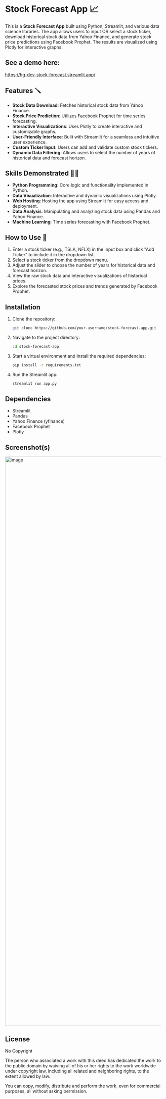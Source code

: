 # Stock Forecast App 📈

This is a **Stock Forecast App** built using Python, Streamlit, and various data science libraries. The app allows users to input OR select a stock ticker, download historical stock data from Yahoo Finance, and generate stock price predictions using Facebook Prophet. The results are visualized using Plotly for interactive graphs.

## See a demo here:
https://hg-dev-stock-forecast.streamlit.app/

## Features 🪛
- **Stock Data Download**: Fetches historical stock data from Yahoo Finance.
- **Stock Price Prediction**: Utilizes Facebook Prophet for time series forecasting.
- **Interactive Visualizations**: Uses Plotly to create interactive and customizable graphs.
- **User-Friendly Interface**: Built with Streamlit for a seamless and intuitive user experience.
- **Custom Ticker Input**: Users can add and validate custom stock tickers.
- **Dynamic Data Filtering**: Allows users to select the number of years of historical data and forecast horizon.

## Skills Demonstrated 💪🏼
- **Python Programming**: Core logic and functionality implemented in Python.
- **Data Visualization**: Interactive and dynamic visualizations using Plotly.
- **Web Hosting**: Hosting the app using Streamlit for easy access and deployment.
- **Data Analysis**: Manipulating and analyzing stock data using Pandas and Yahoo Finance.
- **Machine Learning**: Time series forecasting with Facebook Prophet.

## How to Use 🤷
1. Enter a stock ticker (e.g., TSLA, NFLX) in the input box and click "Add Ticker" to include it in the dropdown list.
2. Select a stock ticker from the dropdown menu.
3. Adjust the slider to choose the number of years for historical data and forecast horizon.
4. View the raw stock data and interactive visualizations of historical prices.
5. Explore the forecasted stock prices and trends generated by Facebook Prophet.

## Installation
1. Clone the repository:
   ```bash
   git clone https://github.com/your-username/stock-forecast-app.git
   ```
2. Navigate to the project directory:
   ```bash
   cd stock-forecast-app
   ```
3. Start a virtual environment and Install the required dependencies:
   ```bash
   pip install -r requirements.txt
   ```
4. Run the Streamlit app:
   ```bash
   streamlit run app.py
   ```

## Dependencies
- Streamlit
- Pandas
- Yahoo Finance (yfinance)
- Facebook Prophet
- Plotly

## Screenshot(s)
<img width="1842" alt="image" src="https://github.com/user-attachments/assets/041089dc-b76c-4023-bc70-62ebb8060527" />

## License
No Copyright

The person who associated a work with this deed has dedicated the work to the
public domain by waiving all of his or her rights to the work worldwide under
copyright law, including all related and neighboring rights,
to the extent allowed by law.

You can copy, modify, distribute and perform the work, even for commercial
purposes, all without asking permission. 
